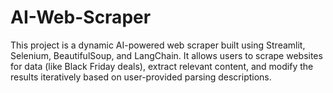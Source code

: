 # AI-Web-Scraper
This project is a dynamic AI-powered web scraper built using Streamlit, Selenium, BeautifulSoup, and LangChain. It allows users to scrape websites for data (like Black Friday deals), extract relevant content, and modify the results iteratively based on user-provided parsing descriptions.
